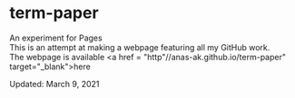 # term-paper
An experiment for Pages <br>
This is an attempt at making a webpage featuring all my GitHub work. <br>
The webpage is available <a href = "http"//anas-ak.github.io/term-paper" target="_blank">here</a>
<p>Updated: March 9, 2021</p>
